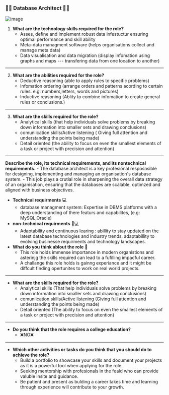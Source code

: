 ### :technologist: Database Architect :technologist:

![image](https://imgs.search.brave.com/IYldZdeagl9eaTiIEpcLb4OZ21KHjHBAV_ANYK7bUJM/rs:fit:860:0:0/g:ce/aHR0cHM6Ly93d3cu/YmV0dGVydGVhbS5j/b20vaW1hZ2VzL2Rh/dGEtYXJjaGl0ZWN0/LWpvYi1kZXNjcmlw/dGlvbi00MDg4eDMw/NjctMjAyMDEyMi5q/cGVnP2Nyb3A9MjE6/MTYsc21hcnQmd2lk/dGg9NDIwJmRwcj0y/JmZvcm1hdD1wanBn/JmF1dG89d2VicCZx/dWFsaXR5PTg1)



1. **What are the technology skills required for the role?**
    - Asses, define and implement robust data infestuctur ensuring optimal performance and skill ability
    -  Meta-data managment software (helps organisations collect and manage meta data)
    -  Data visualisation and data migration (display infomation using graphs and maps --- transfering data from one location to another)

 ----   

2. **What are the abilities required for the role?**
    - Deductive reasoning (able to apply rules to specific problems)
    - Infomation ordering (arrange orders and patterns acording to certain rules. e.g: numbers,letters, words and pictures)
    - Inductive reasoning (Ablity to combine infomation to create general rules or conclusions.)

----

3. **What are the skills required for the role?**
    - Analytical skills (that help individuals solve problems by breaking down information into smaller sets and drawing conclusions)
    - comuniication skills/Active listening ( Giving full attention and understanding the points being made)
    - Detail oriented (the ability to focus on even the smallest elements of a task or project with precision and attention)

----

**Describe the role, its technical requirements, and its nontechnical requirements.**
    - The database architect is a key profesional resposnsible for designing, implementing and managing an organisation's database system.
    - This job plays a crutial role in sharpening the overall data strategy of an organisation, ensuring that the databases are scalable, optimzed and aligned with business objectives.

- **Technical requirments** :computer:
    - database managment system: Expertise in DBMS platforms with a deep understanding of there featurs and capabilites, (e.g: MySQL,Oracle)
- **non-technical requirments** :no_entry_sign::computer:
    - Adaptability and continuous learing : abillity to stay updated on the latest database technologies and industry trends. adaptabillity to evolving businesse requirments and technology landscapes.
- **What do you think ablout the role** :thinking:
    - This role holds immense importance in modern organistions and asterinjg the skills required can lead to a fufilling impacful career.
    - A challange this role holds is gainng experiance and it might be diffcult finding opertunites to work on real world projects.

----

- **What are the skills required for the role?**
    - Analytical skills (That help individuals solve problems by breaking down information into smaller sets and drawing conclusions)
    - comuniication skills/Active listening (Giving full attention and understanding the points being made)
    - Detail oriented (The ability to focus on even the smallest elements of a task or project with precision and attention)

----

- **Do you think that the role requires a college education?**
    - :x:NO:x:
     

----

- **Which other activities or tasks do you think that you should do to achieve the role?**
    - Build a portfolio to showcase your skills and document your projects as it is a powerful tool when applying for the role.
    - Seeking mentorship with profesionals in the feald who can provide valuble insite and guidance.
    - Be patient and present as bulding a career takes time and learning through experience will contribute to your growth.
    